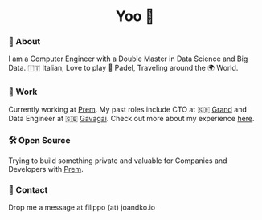 <h1 align="center"> Yoo 🤙 </h1>

### 🤖 About

I am a Computer Engineer with a Double Master in Data Science and Big Data. 🇮🇹 Italian, Love to play 🎾 Padel, Traveling around the 🌍 World.

### 💼 Work

Currently working at [Prem](https://premai.io). My past roles include CTO at 🇸🇪 [Grand](https://grand.io) and Data Engineer at 🇸🇪 [Gavagai](https://gavagai.io). Check out more about my experience [here](./docs/work_experience.md).

### 🛠️ Open Source

Trying to build something private and valuable for Companies and Developers with [Prem](https://github.com/premAI-io/prem-app).

### 🤙 Contact

Drop me a message at filippo (at) joandko.io
